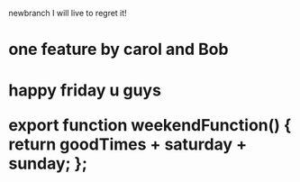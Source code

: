 newbranch
I will live to regret it!
<h1>one feature by carol and Bob</h1>
<h1>happy friday u guys</hi>

export function weekendFunction() {
    return goodTimes + saturday + sunday;
};
